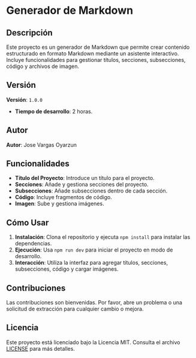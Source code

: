 # Generador de Markdown

## Descripción

Este proyecto es un generador de Markdown que permite crear contenido estructurado en formato Markdown mediante un asistente interactivo. Incluye funcionalidades para gestionar títulos, secciones, subsecciones, código y archivos de imagen.

## Versión

**Versión**: `1.0.0`

- **Tiempo de desarrollo**: 2 horas.

## Autor

**Autor**: Jose Vargas Oyarzun

## Funcionalidades

- **Título del Proyecto**: Introduce un título para el proyecto.
- **Secciones**: Añade y gestiona secciones del proyecto.
- **Subsecciones**: Añade subsecciones dentro de cada sección.
- **Código**: Incluye fragmentos de código.
- **Imagen**: Sube y gestiona imágenes.

## Cómo Usar

1. **Instalación**: Clona el repositorio y ejecuta `npm install` para instalar las dependencias.
2. **Ejecución**: Usa `npm run dev` para iniciar el proyecto en modo de desarrollo.
3. **Interacción**: Utiliza la interfaz para agregar títulos, secciones, subsecciones, código y cargar imágenes.

## Contribuciones

Las contribuciones son bienvenidas. Por favor, abre un problema o una solicitud de extracción para cualquier cambio o mejora.

## Licencia

Este proyecto está licenciado bajo la Licencia MIT. Consulta el archivo [LICENSE](LICENSE) para más detalles.
